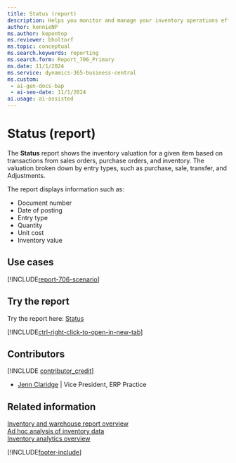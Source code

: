 ```yaml
---
title: Status (report)
description: Helps you monitor and manage your inventory operations effectively by providing real-time insights into the current state of your inventory. Might allow you to optimize your supply chain processes and reduce cost associated with inventory.
author: kennieNP
ms.author: kepontop
ms.reviewer: bholtorf
ms.topic: conceptual
ms.search.keywords: reporting
ms.search.form: Report_706_Primary
ms.date: 11/1/2024
ms.service: dynamics-365-business-central
ms.custom:
 - ai-gen-docs-bap
 - ai-seo-date: 11/1/2024
ai.usage: ai-assisted
---
```


# Status (report)

The **Status** report shows the inventory valuation for a given item based on transactions from sales orders, purchase orders, and inventory. The valuation broken down by entry types, such as purchase, sale, transfer, and Adjustments.

The report displays information such as:

- Document number
- Date of posting
- Entry type
- Quantity
- Unit cost
- Inventory value

## Use cases

[!INCLUDE[report-706-scenario](../includes/report-706-scenario-include.md)]

<!-- 

Prompt

Below is a report in an ERP system. Provide 3-4 use cases for different personas working with manufacturing

Format like this:    
  
As a <persona>, use the report to    
* use case 1  
* use case 2    

Do not capitalize the persona names. 

Do not start lines with "Use the data to"

## Report name
Status

## Report description
The *Status* report shows the inventory valuation for a given item based on the related transactions from sales orders, purchase orders, and inventory, broken out by Entry Type (Purchase, Sale, Transfer, Adjustments).
The report displays information such as Document No, Posting Date, Entry Type, Quantity, and Unit Cost Inv Val.

### What the report does

### Use cases
Helps you monitor and manage your inventory operations effectively by providing real-time insights into the current state of your inventory. Might allow you to optimize your supply chain processes and reduce cost associated with inventory.

Please include your data sources and URLs

-->

## Try the report

Try the report here: [Status](https://businesscentral.dynamics.com?report=706)

[!INCLUDE[ctrl-right-click-to-open-in-new-tab](../includes/ctrl-right-click-to-open-in-new-tab.md)]

## Contributors

[!INCLUDE [contributor_credit](../includes/contributor_credit.md)]

- [Jenn Claridge](https://www.linkedin.com/in/jenn-morton-sabre/) | Vice President, ERP Practice

## Related information

[Inventory and warehouse report overview](../inventory-WMS-reports.md)  
[Ad hoc analysis of inventory data](../ad-hoc-analysis-inventory.md)  
[Inventory analytics overview](../inventory-analytics-overview.md)  

[!INCLUDE[footer-include](../includes/footer-banner.md)]
